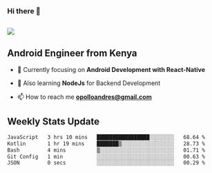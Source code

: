 ### Hi there 👋
<h2 align="left"><img src="https://readme-typing-svg.herokuapp.com?color=000000&lines=I'm+Andrew+Opollo😊;Welcome+to+my+Github😜"> </h2>

## Android Engineer from Kenya


- 🌱 Currently focusing on **Android Development with React-Native**

- 🔭 Also learning **NodeJs** for Backend Development

- 📫 How to reach me **opolloandres@gmail.com**


## Weekly Stats Update
<!--START_SECTION:waka-->

```txt
JavaScript   3 hrs 10 mins   █████████████████░░░░░░░░   68.64 %
Kotlin       1 hr 19 mins    ███████▒░░░░░░░░░░░░░░░░░   28.73 %
Bash         4 mins          ▒░░░░░░░░░░░░░░░░░░░░░░░░   01.71 %
Git Config   1 min           ░░░░░░░░░░░░░░░░░░░░░░░░░   00.63 %
JSON         0 secs          ░░░░░░░░░░░░░░░░░░░░░░░░░   00.29 %
```

<!--END_SECTION:waka-->



